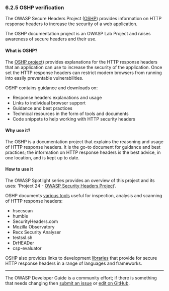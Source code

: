 ### 6.2.5 OSHP verification

The OWASP Secure Headers Project ([OSHP][oshp]) provides information on HTTP response headers
to increase the security of a web application.

The OSHP documentation project is an OWASP Lab Project and raises awareness  of secure headers and their use.

#### What is OSHP?

The [OSHP project][oshp]) provides explanations for the HTTP response headers that an application can use
to increase the security of the application.
Once set the HTTP response headers can restrict modern browsers from running into easily preventable vulnerabilities.

OSHP contains guidance and downloads on:

* Response headers explanations and usage
* Links to individual browser support
* Guidance and best practices
* Technical resources in the form of tools and documents
* Code snippets to help working with HTTP security headers

#### Why use it?

The OSHP is a documentation project that explains the reasoning and usage of HTTP response headers.
It is the go-to document for guidance and best practices;
the information on HTTP response headers is the best advice, in one location, and is kept up to date.

#### How to use it

The OWASP Spotlight series provides an overview of this project and its uses:
'Project 24 - [OWASP Security Headers Project][spotlight24]'.

OSHP documents [various tools][oshp-tools] useful for inspection, analysis and scanning of HTTP response headers:

* hsecscan
* humble
* SecurityHeaders.com
* Mozilla Observatory
* Recx Security Analyser
* testssl.sh
* DrHEADer
* csp-evaluator

OSHP also provides links to development [libraries][oshp-libs] that provide for secure HTTP response headers
in a range of languages and frameworks.

----

The OWASP Developer Guide is a community effort; if there is something that needs changing
then [submit an issue][issue080205] or [edit on GitHub][edit080205].

[edit080205]: https://github.com/OWASP/www-project-developer-guide/blob/main/draft/08-verification/02-tools/05-secure-headers.md
[issue080205]: https://github.com/OWASP/DevGuide/issues/new?labels=content&template=request.md&title=Update:%2008-verification/02-tools/05-secure-headers
[oshp]: https://owasp.org/www-project-secure-headers/
[oshp-libs]: https://owasp.org/www-project-secure-headers/#development-libraries
[oshp-tools]: https://owasp.org/www-project-secure-headers/#analysis-tools
[spotlight24]: https://youtu.be/N4F3VWQYU9E
